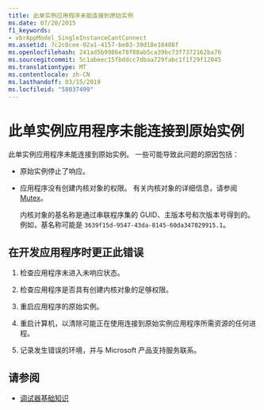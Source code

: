 ```yaml
---
title: 此单实例应用程序未能连接到原始实例
ms.date: 07/20/2015
f1_keywords:
- vbrAppModel_SingleInstanceCantConnect
ms.assetid: 7c2c0cee-02a1-4157-be03-39d18e18408f
ms.openlocfilehash: 241ad5b9986e78f88ab5ca39bc73f7372162ba76
ms.sourcegitcommit: 5c1abeec15fbddcc7dbaa729fabc1f1f29f12045
ms.translationtype: MT
ms.contentlocale: zh-CN
ms.lasthandoff: 03/15/2019
ms.locfileid: "58037499"
---
```

# <a name="this-single-instance-application-could-not-connect-to-the-original-instance"></a>此单实例应用程序未能连接到原始实例
此单实例应用程序未能连接到原始实例。 一些可能导致此问题的原因包括：  
  
-   原始实例停止了响应。  
  
-   应用程序没有创建内核对象的权限。 有关内核对象的详细信息，请参阅[Mutex](../../standard/threading/mutexes.md)。  
  
     内核对象的基名称是通过串联程序集的 GUID、主版本号和次版本号得到的。 例如，基名称可能是 `3639f15d-9547-43da-8145-60da347829915.1`。  
  
## <a name="to-correct-this-error-when-developing-the-application"></a>在开发应用程序时更正此错误  
  
1.  检查应用程序未进入未响应状态。  
  
2.  检查应用程序是否具有创建内核对象的足够权限。  
  
3.  重启应用程序的原始实例。  
  
4.  重启计算机，以清除可能正在使用连接到原始实例应用程序所需资源的任何进程。  
  
5.  记录发生错误的环境，并与 Microsoft 产品支持服务联系。  
  
## <a name="see-also"></a>请参阅

- [调试器基础知识](/visualstudio/debugger/debugger-basics)
